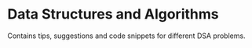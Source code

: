 # Data Structures and Algorithms

Contains tips, suggestions and code snippets for different DSA problems.
